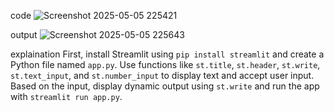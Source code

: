 code 
![Screenshot 2025-05-05 225421](https://github.com/user-attachments/assets/a7ad1cac-f138-440f-9cc9-9d0387c6f079)

output
![Screenshot 2025-05-05 225643](https://github.com/user-attachments/assets/49a495fd-205f-4b9f-9c4f-e5222aa96356)

explaination
First, install Streamlit using `pip install streamlit` and create a Python file named `app.py`. Use functions like `st.title`, `st.header`, `st.write`, `st.text_input`, and `st.number_input` to display text and accept user input. Based on the input, display dynamic output using `st.write` and run the app with `streamlit run app.py`.
